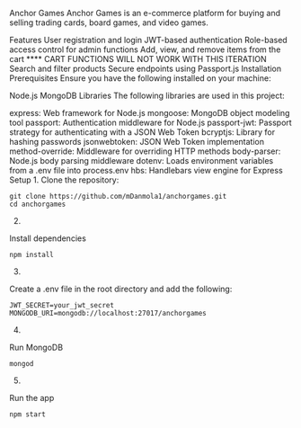 Anchor Games
Anchor Games is an e-commerce platform for buying and selling trading cards, board games, and video games.

Features
User registration and login
JWT-based authentication
Role-based access control for admin functions 
Add, view, and remove items from the cart **** CART FUNCTIONS WILL NOT WORK WITH THIS ITERATION
Search and filter products
Secure endpoints using Passport.js
Installation
Prerequisites
Ensure you have the following installed on your machine: 

Node.js
MongoDB
Libraries
The following libraries are used in this project:

express: Web framework for Node.js
mongoose: MongoDB object modeling tool
passport: Authentication middleware for Node.js
passport-jwt: Passport strategy for authenticating with a JSON Web Token
bcryptjs: Library for hashing passwords
jsonwebtoken: JSON Web Token implementation
method-override: Middleware for overriding HTTP methods
body-parser: Node.js body parsing middleware
dotenv: Loads environment variables from a .env file into process.env
hbs: Handlebars view engine for Express
Setup
1. 
Clone the repository:
```
git clone https://github.com/mDanmola1/anchorgames.git
cd anchorgames
```
2. 
Install dependencies
```
npm install
```
3. 
Create a .env file in the root directory and add the following:
```
JWT_SECRET=your_jwt_secret
MONGODB_URI=mongodb://localhost:27017/anchorgames
```
4. 
Run MongoDB
```
mongod
```
5. 
Run the app
```
npm start
```
